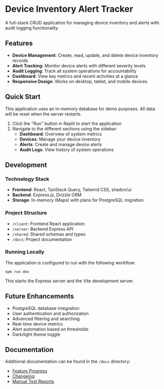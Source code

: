 # Device Inventory Alert Tracker

A full-stack CRUD application for managing device inventory and alerts with audit logging functionality.

## Features

- **Device Management**: Create, read, update, and delete device inventory records
- **Alert Tracking**: Monitor device alerts with different severity levels
- **Audit Logging**: Track all system operations for accountability
- **Dashboard**: View key metrics and recent activities at a glance
- **Responsive Design**: Works on desktop, tablet, and mobile devices

## Quick Start

This application uses an in-memory database for demo purposes. All data will be reset when the server restarts.

1. Click the "Run" button in Replit to start the application
2. Navigate to the different sections using the sidebar:
   - **Dashboard**: Overview of system metrics
   - **Devices**: Manage your device inventory
   - **Alerts**: Create and manage device alerts
   - **Audit Logs**: View history of system operations

## Development

### Technology Stack

- **Frontend**: React, TanStack Query, Tailwind CSS, shadcn/ui
- **Backend**: Express.js, Drizzle ORM
- **Storage**: In-memory (Maps) with plans for PostgreSQL migration

### Project Structure

- `/client`: Frontend React application
- `/server`: Backend Express API
- `/shared`: Shared schemas and types
- `/docs`: Project documentation

### Running Locally

The application is configured to run with the following workflow:

```
npm run dev
```

This starts the Express server and the Vite development server.

## Future Enhancements

- PostgreSQL database integration
- User authentication and authorization
- Advanced filtering and searching
- Real-time device metrics
- Alert automation based on thresholds
- Dark/light theme toggle

## Documentation

Additional documentation can be found in the `/docs` directory:

- [Feature Progress](./docs/FEATURES.md)
- [Changelog](./docs/CHANGELOG.md)
- [Manual Test Reports](./docs/manual_test_reports.md)